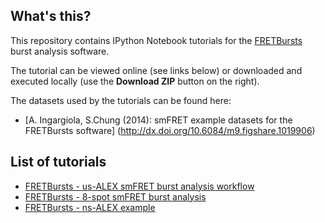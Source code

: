 What's this?
------------

This repository contains IPython Notebook tutorials for the
[FRETBursts](https://github.com/tritemio/FRETBursts) burst analysis software.

The tutorial can be viewed online (see links below) or downloaded and executed
locally (use the **Download ZIP** button on the right).

The datasets used by the tutorials can be found here:

* [A. Ingargiola, S.Chung (2014): smFRET example datasets for the FRETBursts software]
(http://dx.doi.org/10.6084/m9.figshare.1019906)

List of tutorials
-----------------

* [FRETBursts - us-ALEX smFRET burst analysis workflow](http://nbviewer.ipython.org/urls/raw.github.com/tritemio/FRETBursts_notebooks/master/notebooks/FRETBursts%2520-%2520us-ALEX%2520smFRET%2520burst%2520analysis%2520workflow.ipynb)
* [FRETBursts - 8-spot smFRET burst analysis](http://nbviewer.ipython.org/urls/raw.github.com/tritemio/FRETBursts_notebooks/master/notebooks/FRETBursts%2520-%25208-spot%2520smFRET%2520burst%2520analysis.ipynb)
* [FRETBursts - ns-ALEX example](http://nbviewer.ipython.org/urls/raw.github.com/tritemio/FRETBursts_notebooks/master/notebooks/FRETBursts%20-%20ns-ALEX%20example.ipynb)
